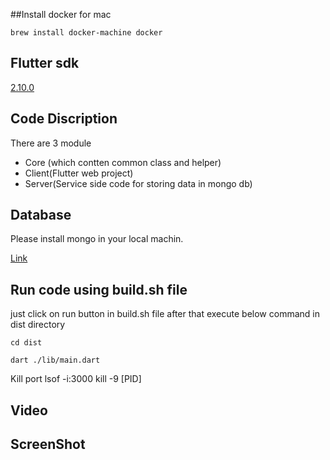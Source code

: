 ##Install docker for mac

`brew install docker-machine docker`

## Flutter sdk

[2.10.0](https://docs.flutter.dev/development/tools/sdk/releases?tab=windows) 

## Code Discription 
There are 3 module

* Core (which contten common class and helper)
* Client(Flutter web project)  
* Server(Service side code for storing data in mongo db)


## Database
Please install mongo in your local machin.

[Link](https://www.mongodb.com/docs/manual/installation/) 

## Run code using build.sh file

just click on run button in build.sh file after that execute below command in dist directory

`cd dist`

`dart ./lib/main.dart`

Kill port
lsof -i:3000
kill -9 [PID]


## Video



## ScreenShot
